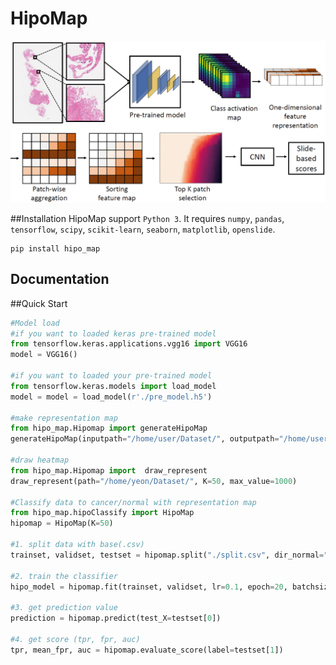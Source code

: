 # HipoMap

![](Capture.PNG)

##Installation
HipoMap support `Python 3`.
It requires `numpy`, `pandas`, `tensorflow`, `scipy`, `scikit-learn`, `seaborn`, `matplotlib`, `openslide`.

```
pip install hipo_map
```

## Documentation

##Quick Start
```python
#Model load
#if you want to loaded keras pre-trained model
from tensorflow.keras.applications.vgg16 import VGG16
model = VGG16()

#if you want to loaded your pre-trained model
from tensorflow.keras.models import load_model 
model = model = load_model(r'./pre_model.h5')

#make representation map
from hipo_map.Hipomap import generateHipoMap
generateHipoMap(inputpath="/home/user/Dataset/", outputpath="/home/user/Rep/", model = model, layer_name="block5_conv3", patch_size=(224, 224))

#draw heatmap
from hipo_map.Hipomap import  draw_represent
draw_represent(path="/home/yeon/Dataset/", K=50, max_value=1000)

#Classify data to cancer/normal with representation map
from hipo_map.hipoClassify import HipoMap
hipomap = HipoMap(K=50)

#1. split data with base(.csv) 
trainset, validset, testset = hipomap.split("./split.csv", dir_normal="/home/user/Dataset/Normal/", dir_cancer="/home/user/Dataset/Cancer")

#2. train the classifier
hipo_model = hipomap.fit(trainset, validset, lr=0.1, epoch=20, batchsize=1, activation_size=196)

#3. get prediction value
prediction = hipomap.predict(test_X=testset[0])

#4. get score (tpr, fpr, auc)
tpr, mean_fpr, auc = hipomap.evaluate_score(label=testset[1])
```
